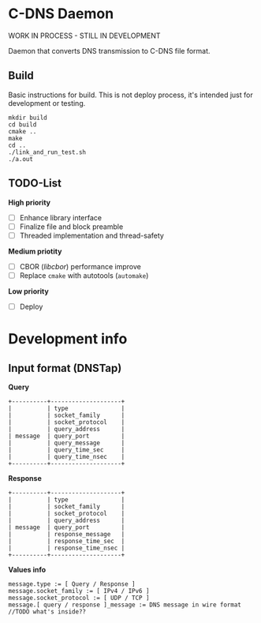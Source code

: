 # C-DNS Daemon

WORK IN PROCESS - STILL IN DEVELOPMENT

Daemon that converts DNS transmission to C-DNS file format.

## Build

Basic instructions for build. This is not deploy process, it's intended just for development or testing.

    mkdir build
    cd build
    cmake ..
    make
    cd ..
    ./link_and_run_test.sh
    ./a.out

## TODO-List

**High priority**

* [ ] Enhance library interface
* [ ] Finalize file and block preamble
* [ ] Threaded implementation and thread-safety

**Medium priotity**

* [ ] CBOR (*libcbor*) performance improve
* [ ] Replace `cmake` with autotools (`automake`)

**Low priority**

* [ ] Deploy

# Development info

## Input format (DNSTap)

**Query**

    +----------+--------------------+
    |          | type               |
    |          | socket_family      |
    |          | socket_protocol    |
    |          | query_address      |
    | message  | query_port         |
    |          | query_message      |
    |          | query_time_sec     |
    |          | query_time_nsec    |
    +----------+--------------------+

**Response**

    +----------+--------------------+
    |          | type               |
    |          | socket_family      |
    |          | socket_protocol    |
    |          | query_address      |
    | message  | query_port         |
    |          | response_message   |
    |          | response_time_sec  |
    |          | response_time_nsec |
    +----------+--------------------+

**Values info**

    message.type := [ Query / Response ]
    message.socket_family := [ IPv4 / IPv6 ]
    message.socket_protocol := [ UDP / TCP ]
    message.[ query / response ]_message := DNS message in wire format //TODO what's inside??
